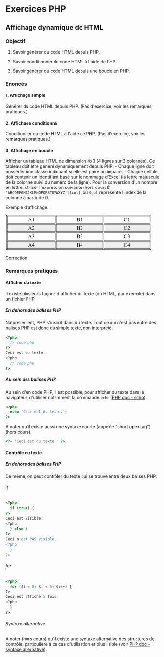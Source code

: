 # Exercices PHP

## Affichage dynamique de HTML

### Objectif

 1. Savoir générer du code HTML depuis PHP.

 2. Savoir conditionner du code HTML à l'aide de PHP.

 3. Savoir générer du code HTML depuis une boucle en PHP.


### Enoncés

#### 1. Affichage simple

Générer du code HTML depuis PHP. (Pas d'exercice, voir les remarques pratiques.)

#### 2. Affichage conditionné

Conditionner du code HTML à l'aide de PHP. (Pas d'exercice, voir les remarques pratiques.)

#### 3. Affichage en boucle

Afficher un tableau HTML de dimension 4x3 (4 lignes sur 3 colonnes). Ce tableau doit être généré dynamiquement depuis PHP.
    - Chaque ligne doit posséder une classe indiquant si elle est paire ou impaire.
    - Chaque cellule doit contenir un identifiant basé sur le nommage d'Excel (la lettre majuscule de la colonne suivi du numéro de la ligne). Pour la conversion d'un nombre en lettre, utiliser l'expression suivante (hors cours!): `'ABCDEFGHIJKLMNOPQRSTUVWXYZ'[$col]`, où `$col` représente l'index de la colonne à partir de 0.

Exemple d'affichage:

 ![Tableau dynamique](../../../resources/images/dynamic-table.png)

[Correction](./corrections/c-for/)


### Remarques pratiques

#### Afficher du texte

Il existe plusieurs façons d'afficher du texte (du HTML, par exemple) dans un fichier PHP.

##### En dehors des balises PHP

Naturellement, PHP s'inscrit dans du texte. Tout ce qui n'est pas entre des balises PHP est donc du simple texte, non interprété.

```php
<?php 
  // code php
?>
Ceci est du texte.
<?php 
  // code php
?>
```

##### Au sein des balises PHP

Au sein d'un code PHP, il est possible, pour afficher du texte dans le navigateur, d'utiliser notamment la commande `echo` ([PHP doc - echo](https://www.php.net/manual/fr/function.echo.php)). 

```php
<?php 
  echo 'Ceci est du texte.';
?>
```

A noter qu'il existe aussi une syntaxe courte (appelée "short open tag") (hors cours).

```php
<?= 'Ceci est du texte.' ?>
```

#### Contrôle du texte

##### En dehors des balises PHP

De même, on peut contrôler du texte qui se trouve entre deux balises PHP.

###### if

```php
<?php 
  if (true) {
?>
Ceci est visible.
<?php 
  } else {
?>
Ceci n'est PAS visible.
<?php 
  }
?>
```

###### for

```php
<?php 
  for ($i = 0; $i < 5; $i++) {
?>
Ceci est affiché 5 fois.
<?php 
  }
?>
```

###### Syntaxe alternative

A noter (hors cours) qu'il existe une syntaxe alternative des structures de contrôle, particulière à ce cas d'utilisation et plus lisible (voir [PHP doc - syntaxe alternative](https://www.php.net/manual/fr/control-structures.alternative-syntax.php)).
